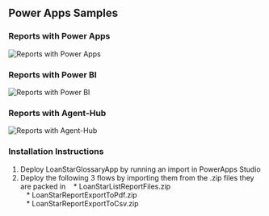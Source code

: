 ## Power Apps Samples

### Reports with Power Apps
![Reports with Power Apps](https://user-images.githubusercontent.com/6631390/119881658-873e2e00-befb-11eb-8485-12b2729c39cd.jpg)

### Reports with Power BI
![Reports with Power BI](https://user-images.githubusercontent.com/6631390/119881795-b2c11880-befb-11eb-9fb0-14ad57bac01c.jpg)

### Reports with Agent-Hub
![Reports with Agent-Hub](https://user-images.githubusercontent.com/6631390/119881877-c40a2500-befb-11eb-9174-f6c720ec6cf2.jpg)

### Installation Instructions
1. Deploy LoanStarGlossaryApp by running an import in PowerApps Studio
2. Deploy the following 3 flows by importing them from the .zip files they are packed in
&nbsp;&nbsp;&nbsp;* LoanStarListReportFiles.zip<br/>
&nbsp;&nbsp;&nbsp;* LoanStarReportExportToPdf.zip<br/>
&nbsp;&nbsp;&nbsp;* LoanStarReportExportToCsv.zip<br/>
